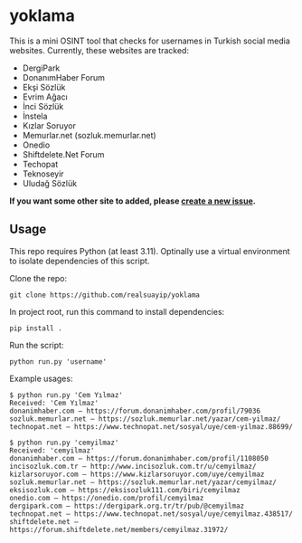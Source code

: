 # yoklama

This is a mini OSINT tool that checks for usernames in Turkish social media
websites. Currently, these websites are tracked:

* DergiPark
* DonanımHaber Forum
* Ekşi Sözlük
* Evrim Ağacı
* İnci Sözlük
* İnstela
* Kızlar Soruyor
* Memurlar.net (sozluk.memurlar.net)
* Onedio
* Shiftdelete.Net Forum
* Techopat
* Teknoseyir
* Uludağ Sözlük

**If you want some other site to added, please [create a new issue](https://github.com/realsuayip/yoklama/issues/new).**

## Usage

This repo requires Python (at least 3.11). Optinally use a virtual environment
to isolate dependencies of this script.

Clone the repo:

```shell
git clone https://github.com/realsuayip/yoklama
```

In project root, run this command to install dependencies:

```shell
pip install .
```

Run the script:

```shell
python run.py 'username'
```

Example usages:

```shell
$ python run.py 'Cem Yılmaz'
Received: 'Cem Yılmaz'
donanimhaber.com — https://forum.donanimhaber.com/profil/79036
sozluk.memurlar.net — https://sozluk.memurlar.net/yazar/cem-yilmaz/
technopat.net — https://www.technopat.net/sosyal/uye/cem-yilmaz.88699/
```

```shell
$ python run.py 'cemyilmaz'
Received: 'cemyilmaz'
donanimhaber.com — https://forum.donanimhaber.com/profil/1108050
incisozluk.com.tr — http://www.incisozluk.com.tr/u/cemyilmaz/
kizlarsoruyor.com — https://www.kizlarsoruyor.com/uye/cemyilmaz
sozluk.memurlar.net — https://sozluk.memurlar.net/yazar/cemyilmaz/
eksisozluk.com — https://eksisozluk111.com/biri/cemyilmaz
onedio.com — https://onedio.com/profil/cemyilmaz
dergipark.com — https://dergipark.org.tr/tr/pub/@cemyilmaz
technopat.net — https://www.technopat.net/sosyal/uye/cemyilmaz.438517/
shiftdelete.net — https://forum.shiftdelete.net/members/cemyilmaz.31972/
```
